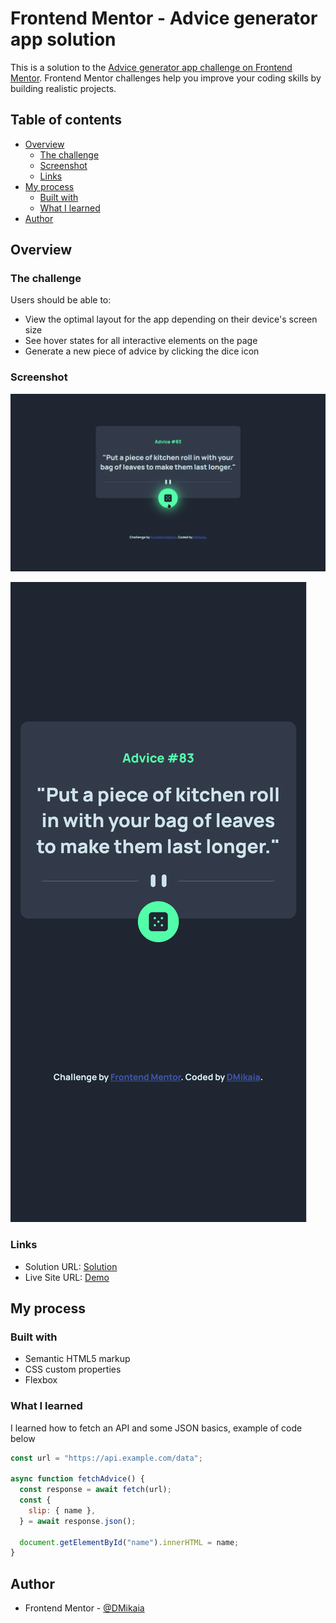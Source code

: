 # Frontend Mentor - Advice generator app solution

This is a solution to the [Advice generator app challenge on Frontend Mentor](https://www.frontendmentor.io/challenges/advice-generator-app-QdUG-13db). Frontend Mentor challenges help you improve your coding skills by building realistic projects.

## Table of contents

- [Overview](#overview)
  - [The challenge](#the-challenge)
  - [Screenshot](#screenshot)
  - [Links](#links)
- [My process](#my-process)
  - [Built with](#built-with)
  - [What I learned](#what-i-learned)
- [Author](#author)

## Overview

### The challenge

Users should be able to:

- View the optimal layout for the app depending on their device's screen size
- See hover states for all interactive elements on the page
- Generate a new piece of advice by clicking the dice icon

### Screenshot

![Desktop](./screenshots/desktop.png)

![Mobile](./screenshots/mobile.png)

### Links

- Solution URL: [Solution](https://github.com/DMikaia/advice-generator)
- Live Site URL: [Demo](https://dm-advice-generator.netlify.app/)

## My process

### Built with

- Semantic HTML5 markup
- CSS custom properties
- Flexbox

### What I learned

I learned how to fetch an API and some JSON basics, example of code below

```js
const url = "https://api.example.com/data";

async function fetchAdvice() {
  const response = await fetch(url);
  const {
    slip: { name },
  } = await response.json();

  document.getElementById("name").innerHTML = name;
}
```

## Author

- Frontend Mentor - [@DMikaia](https://www.frontendmentor.io/profile/DMikaia)
